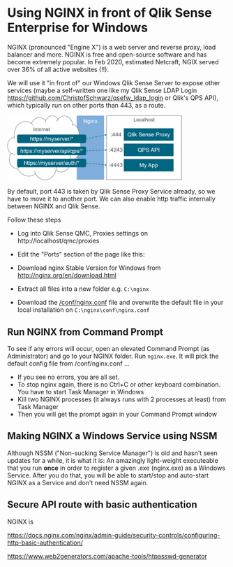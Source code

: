 # Using NGINX in front of Qlik Sense Enterprise for Windows

NGINX (pronounced "Engine X") is a web server and reverse proxy, load balancer and more. NGINX is free and open-source 
software and has become extremely popular. In Feb 2020, estimated Netcraft, NGIX served over 36% of all active websites (!!).

We will use it "in front of" our Windows Qlik Sense Server to expose other services (maybe a self-written one like my Qlik
Sense LDAP Login https://github.com/ChristofSchwarz/qsefw_ldap_login or Qlik's QPS API), which typically run on other ports 
than 443, as a route.

<img src="https://github.com/ChristofSchwarz/pics/raw/master/nginx.png" width="400"/>

By default, port 443 is taken by Qlik Sense Proxy Service already, so we have to move it to another port. We can also enable 
http traffic internally between NGINX and Qlik Sense.

Follow these steps
 - Log into Qlik Sense QMC, Proxies settings on http://localhost/qmc/proxies
 - Edit the "Ports" section of the page like this:
 
 - Download nginx Stable Version for Windows from http://nginx.org/en/download.html
 - Extract all files into a new folder e.g. `C:\nginx`
 - Download the [/conf/nginx.conf](https://raw.githubusercontent.com/ChristofSchwarz/qsefw_nginx/master/conf/nginx.conf) file and overwrite the default file in your local installation on `C:\nginx\conf\nginx.conf`

## Run NGINX from Command Prompt

To see if any errors will occur, open an elevated Command Prompt (as Administrator) and go to your NGINX folder.
Run `nginx.exe`. It will pick the default config file from /conf/nginx.conf ... 

 - If you see no errors, you are all set.
 - To stop nginx again, there is no Ctrl+C or other keyboard combination. You have to start Task Manager in Windows
 - Kill two NGINX processes (it always runs with 2 processes at least) from Task Manager
 - Then you will get the prompt again in your Command Prompt window
 

## Making NGINX a Windows Service using NSSM

Although NSSM ("Non-sucking Service Manager") is old and hasn't seen updates for a while, it is what it is: 
An amazingly light-weight executeable that you run **once** in order to register a given .exe (nginx.exe) as 
a Windows Service. After you do that, you will be able to start/stop and auto-start NGINX as a Service and
don't need NSSM again.



## Secure API route with basic authentication

NGINX is

https://docs.nginx.com/nginx/admin-guide/security-controls/configuring-http-basic-authentication/

https://www.web2generators.com/apache-tools/htpasswd-generator
